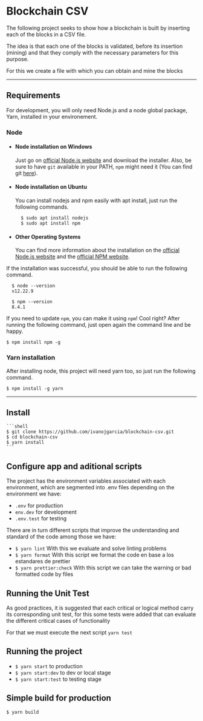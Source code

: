 # Blockchain CSV

The following project seeks to show how a blockchain is built by inserting each of the blocks in a CSV file.

The idea is that each one of the blocks is validated, before its insertion (mining) and that they comply with the necessary parameters for this purpose.

For this we create a file with which you can obtain and mine the blocks

---
## Requirements

For development, you will only need Node.js and a node global package, Yarn, installed in your environement.

### Node
- #### Node installation on Windows

  Just go on [official Node.js website](https://nodejs.org/) and download the installer.
Also, be sure to have `git` available in your PATH, `npm` might need it (You can find git [here](https://git-scm.com/)).

- #### Node installation on Ubuntu

  You can install nodejs and npm easily with apt install, just run the following commands.
    ```shell
      $ sudo apt install nodejs
      $ sudo apt install npm
    ```
- #### Other Operating Systems
  You can find more information about the installation on the [official Node.js website](https://nodejs.org/) and the [official NPM website](https://npmjs.org/).

If the installation was successful, you should be able to run the following command.

  ```shell
    $ node --version
    v12.22.9

    $ npm --version
    8.4.1
```
If you need to update `npm`, you can make it using `npm`! Cool right? After running the following command, just open again the command line and be happy.

   `$ npm install npm -g`

###
### Yarn installation
  After installing node, this project will need yarn too, so just run the following command.

  `$ npm install -g yarn`

---

## Install

    ```shell 
    $ git clone https://github.com/ivanojgarcia/blockchain-csv.git
    $ cd blockchain-csv
    $ yarn install
    ```

## Configure app and aditional scripts

The project has the environment variables associated with each environment, which are segmented into .env files depending on the environment we have:
- `.env` for production
- `env.dev` for development
- `.env.test` for testing

There are in turn different scripts that improve the understanding and standard of the code among those we have:

- `$ yarn lint` With this we evaluate and solve linting problems
- `$ yarn format` With this script we format the code en base a los estandares de prettier
- `$ yarn prettier:check` With this script we can take the warning or bad formatted code by files

## Running the Unit Test

As good practices, it is suggested that each critical or logical method carry its corresponding unit test, for this some tests were added that can evaluate the different critical cases of functionality

For that we must execute the next script `yarn test`
## Running the project

  - `$ yarn start` to production
  - `$ yarn start:dev` to dev or local stage
  - `$ yarn start:test` to testing stage

## Simple build for production

`$ yarn build`